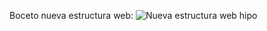 Boceto nueva estructura web:
![Nueva estructura web hipo](https://user-images.githubusercontent.com/94650848/145094300-c9513c13-5630-4f20-9fe7-b64209187ce7.jpg)
